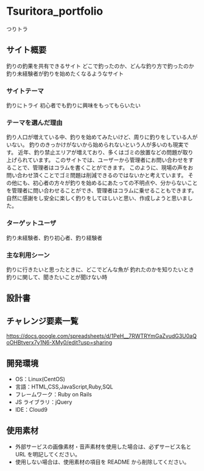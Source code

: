 # Tsuritora_portfolio
つりトラ

## サイト概要

釣りの釣果を共有できるサイト
どこで釣ったのか、どんな釣り方で釣ったのか
釣り未経験者が釣りを始めたくなるようなサイト


### サイトテーマ

釣りにトライ
初心者でも釣りに興味をもってもらいたい

### テーマを選んだ理由

釣り人口が増えている中、釣りを始めてみたいけど、周りに釣りをしている人がいない。
釣りのきっかけがないから始められないという人が多いのも現実です。
近年、釣り禁止エリアが増えており、多くはゴミの放置などの問題が取り上げられています。
このサイトでは、ユーザーから管理者にお問い合わせをすることで、管理者はコラムを書くことができます。
このように、現場の声をお問い合わせ頂くことでゴミ問題は削減できるのではないかと考えています。
その他にも、初心者の方々が釣りを始めるにあたっての不明点や、分からないことを管理者に問い合わせることができ、管理者はコラムに乗せることもできます。
自然に感謝をし安全に楽しく釣りをしてほしいと思い、作成しようと思いました。



### ターゲットユーザ

釣り未経験者、釣り初心者、釣り経験者

### 主な利用シーン

釣りに行きたいと思ったときに、どこでどんな魚が
釣れたのかを知りたいとき
釣りに関して、聞きたいことが聞けない時

## 設計書



## チャレンジ要素一覧

https://docs.google.com/spreadsheets/d/1PeH__7RWTRYmGaZvudG3U0aQoOHBtverx7y1N6-XMy0/edit?usp=sharing

## 開発環境

- OS：Linux(CentOS)
- 言語：HTML,CSS,JavaScript,Ruby,SQL
- フレームワーク：Ruby on Rails
- JS ライブラリ：jQuery
- IDE：Cloud9

## 使用素材

- 外部サービスの画像素材・音声素材を使用した場合は、必ずサービス名と URL を明記してください。
- 使用しない場合は、使用素材の項目を README から削除してください。


